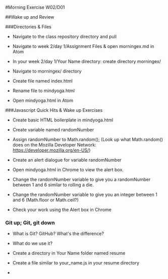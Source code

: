 #Morning Exercise W02/D01

##Wake up and Review

###Directories & Files
- Navigate to the class repository directory and pull

- Navigate to week 2/day 1/Assignment Files & open morningex.md in Atom

- In your week 2/day 1/Your Name directory: create directory morningex/

- Navigate to morningex/ directory

- Create file named index.html

- Rename file to mindyoga.html

- Open mindyoga.html in Atom

###Javascript Quick Hits & Wake up Exercises
- Create basic HTML boilerplate in mindyoga.html

- Create variable named randomNumber

- Assign randomNumber to Math.random(); (Look up what Math.random() does on the Mozilla Developer Network: https://developer.mozilla.org/en-US/)

- Create an alert dialogue for variable randomNumber

- Open mindyoga.html in Chrome to view the alert box.

- Change the randomNumber variable to give you a randomNumber between 1 and 6 similar to rolling a die.

- Change the randomNumber variable to give you an integer between 1 and 6 (Math.floor or Math.ceil?)

- Check your work using the Alert box in Chrome

### Git up; Git, git down
- What is Git? GitHub? What's the difference?

- What do we use it?

- Create a directory in Your Name folder named resume

- Create a file similar to your_name.js in your resume directory

-
